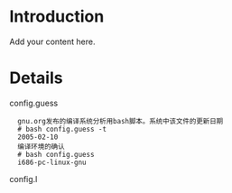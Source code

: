 # Introduction #

Add your content here.


# Details #
config.guess
```
  gnu.org发布的编译系统分析用bash脚本。系统中该文件的更新日期
  # bash config.guess -t
  2005-02-10
  编译环境的确认
  # bash config.guess
  i686-pc-linux-gnu
```
config.l
```
  
```